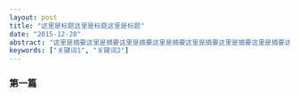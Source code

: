 ```yaml
---
layout: post
title: "这里是标题这里是标题这里是标题"
date: "2015-12-20"
abstract: "这里是摘要这里是摘要这里是摘要这里是摘要这里是摘要这里是摘要这里是摘要这里是摘要这里是摘要这里是摘要这里是摘要"
keywords: ["关键词1", "关键词2"]
---
```


### 第一篇

